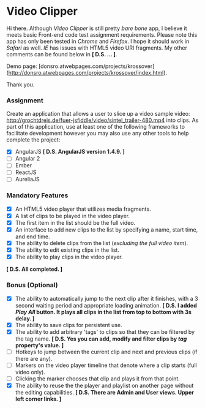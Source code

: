 # Video Clipper
Hi there. Although *Video Clipper* is still pretty *bare bone* app, I believe it meets basic Front-end code test assignment requirements. Please note this app has only been tested in *Chrome* and *Firefox*. I hope it should work in *Safari* as well. *IE* has issues with HTML5 video URI fragments. My other comments can be found below in **\[ D.S. ... \]**.

Demo page: [donsro.atwebpages.com/projects/krossover] (http://donsro.atwebpages.com/projects/krossover/index.html).

Thank you.

### Assignment
Create an application that allows a user to slice up a video sample video: http://grochtdreis.de/fuer-jsfiddle/video/sintel_trailer-480.mp4 into clips. As part of this application, use at least one of the following frameworks to facilitate development however you may also use any other tools to help complete the project:

- [x] AngularJS **\[ D.S. AngularJS version 1.4.9. \]**
- [ ] Angular 2
- [ ] Ember
- [ ] ReactJS
- [ ] AureliaJS

### Mandatory Features
- [x] An HTML5 video player that utilizes media fragments.
- [x] A list of clips to be played in the video player.
- [x] The first item in the list should be the full video.
- [x] An interface to add new clips to the list by specifying a name, start time, and end time.
- [x] The ability to delete clips from the list (*excluding the full video item*).
- [x] The ability to edit existing clips in the list.
- [x] The ability to play clips in the video player.

**\[ D.S. All completed. \]**

### Bonus (Optional)
- [x] The ability to automatically jump to the next clip after it finishes, with a 3 second waiting period and appropriate loading animation. **\[ D.S. I added *Play All* button. It plays all clips in the list from top to bottom with 3s delay. \]**
- [x] The ability to save clips for persistent use.
- [x] The ability to add arbitrary 'tags' to clips so that they can be filtered by the tag name. **\[ D.S. Yes you can add, modify and filter clips by *tag* property's value. \]**
- [ ] Hotkeys to jump between the current clip and next and previous clips (if there are any).
- [ ] Markers on the video player timeline that denote where a clip starts (full video only).
- [ ] Clicking the marker chooses that clip and plays it from that point.
- [x] The ability to reuse the the player and playlist on another page without the editing capabilities. **\[ D.S. There are Admin and User views. Upper left corner links. \]**
